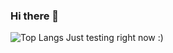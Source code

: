 ### Hi there 👋




![Top Langs](https://github-readme-stats.vercel.app/api/top-langs/?username=myusername&theme=tokyonight)
Just testing right now :)

<!--
**tig-github/tig-github** is a ✨ _special_ ✨ repository because its `README.md` (this file) appears on your GitHub profile.

Here are some ideas to get you started:

- 🔭 I’m currently working on ...
- 🌱 I’m currently learning ...
- 👯 I’m looking to collaborate on ...
- 🤔 I’m looking for help with ...
- 💬 Ask me about ...
- 📫 How to reach me: ...
- 😄 Pronouns: ...
- ⚡ Fun fact: ...
-->
